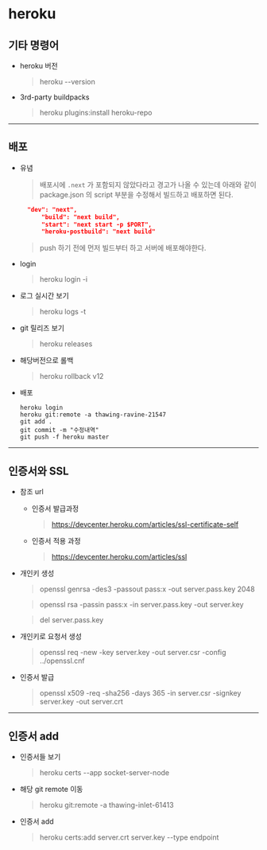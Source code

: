 # heroku

## 기타 명령어

- heroku 버전
  > heroku --version

- 3rd-party buildpacks
  > heroku plugins:install heroku-repo

***
## 배포

- 유념
  > 배포시에 `.next` 가 포함되지 않았다라고 경고가 나올 수 있는데 아래와 같이 package.json 의 script 부분을 수정해서 빌드하고 배포하면 된다.
  ```json
  	"dev": "next",
		"build": "next build",
		"start": "next start -p $PORT",
		"heroku-postbuild": "next build"
  ```

  > push 하기 전에 먼저 빌드부터 하고 서버에 배포해야한다.

- login
  > heroku login -i

- 로그 실시간 보기
  > heroku logs -t

- git 릴리즈 보기
  > heroku releases

- 해당버전으로 롤백
  > heroku rollback v12

- 배포
  ```
  heroku login
  heroku git:remote -a thawing-ravine-21547
  git add .
  git commit -m "수정내역"
  git push -f heroku master
  ```

***

## 인증서와 SSL

- 참조 url
  - 인증서 발급과정
    > https://devcenter.heroku.com/articles/ssl-certificate-self
  - 인증서 적용 과정
    > https://devcenter.heroku.com/articles/ssl

- 개인키 생성
  > openssl genrsa -des3 -passout pass:x -out server.pass.key 2048

  > openssl rsa -passin pass:x -in server.pass.key -out server.key

  > del server.pass.key

- 개인키로 요청서 생성
  > openssl req -new -key server.key -out server.csr -config ../openssl.cnf

- 인증서 발급
  > openssl x509 -req -sha256 -days 365 -in server.csr -signkey server.key -out server.crt

***

## 인증서 add
- 인증서들 보기
  > heroku certs --app socket-server-node

- 해당 git remote 이동
  > heroku git:remote -a thawing-inlet-61413

- 인증서 add
  > heroku certs:add server.crt server.key --type endpoint